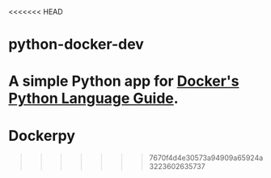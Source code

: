 <<<<<<< HEAD
# python-docker-dev

A simple Python app for [Docker's Python Language Guide](https://docs.docker.com/language/python).
=======
# Dockerpy
>>>>>>> 7670f4d4e30573a94909a65924a3223602635737
